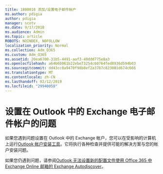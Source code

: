 ```yaml
---
title: 1800018 添加/设置电子邮件帐户
ms.author: pdigia
author: pdigia
manager: scotv
ms.date: 9/17/2018
ms.audience: Admin
ms.topic: article
ROBOTS: NOINDEX, NOFOLLOW
localization_priority: Normal
ms.collection: Adm_O365
ms.custom: Adm_O365
ms.assetid: 20ea6700-31b5-4491-aaf3-40ddd775e8a3
ms.openlocfilehash: a64b6b061b22ebe73254c60764fed8936d594b03
ms.sourcegitcommit: dd43cc0a9470f98b8ef2a3787c823801d674c666
ms.translationtype: MT
ms.contentlocale: zh-CN
ms.lasthandoff: 02/12/2019
ms.locfileid: "29940058"
---
```

# <a name="problems-setting-up-an-exchange-email-account-in-outlook"></a>设置在 Outlook 中的 Exchange 电子邮件帐户的问题

如果您遇到问题设置在 Outlook 中的 Exchange 帐户，您可以在受影响的计算机上运行[Outlook 帐户安装工具](https://aka.ms/SaRA-OutlookSetupProfile)。它将执行各种检查并提供可能的解决方案与您的帐户安装问题。 
  
如果您仍遇到问题，请参阅[Outlook 无法设置新的配置文件使用 Office 365 中 Exchange Online 邮箱的 Exchange Autodiscover](https://support.microsoft.com/help/2404385/outlook-can-t-set-up-a-new-profile-by-using-exchange-autodiscover-for)。
  

